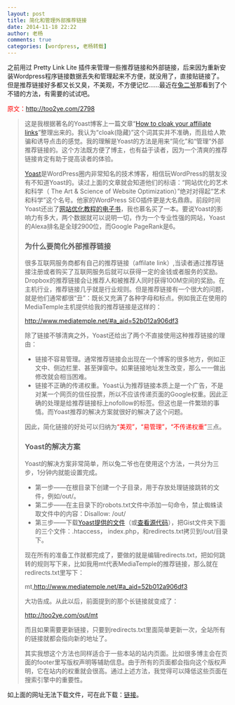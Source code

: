 ```yaml
---
layout: post
title: 简化和管理外部推荐链接
date: 2014-11-18 22:22
author: 老杨
comments: true
categories: [wordpress, 老杨转载]
---
```

之前用过 Pretty Link Lite 插件来管理一些推荐链接和外部链接，后来因为重新安装Wordpress程序链接数据丢失和管理起来不方便，就没用了，直接贴链接了。但是推荐链接好多都又长又臭，不美观，不方便记忆……最近在<a href="http://too2ye.com/2798" rel="nofollow" target="_blank">兔二爷</a>那看到了个不错的方法，有需要的试试吧。

<!--more-->


<span style = "color:red;">原文：http://too2ye.com/2798</span>

<blockquote>

这是我根据著名的Yoast博客上一篇文章“<a href="https://yoast.com/cloak-affiliate-links/" rel="nofollow" target="_blank">How to cloak your affiliate links</a>”整理出来的。我认为“cloak(隐藏)”这个词其实并不准确，而且给人欺骗和诱导点击的感觉。我的理解是Yoast的方法是用来“简化”和“管理”外部推荐链接的。这个方法既方便了博主，也有益于读者，因为一个清爽的推荐链接肯定有助于提高读者的体验。

<a href="https://yoast.com/" rel="nofollow" target="_blank">Yoast</a>是WordPress圈内非常知名的技术博客，相信玩WordPress的朋友没有不知道Yoast的。读过上面的文章就会知道他们的标语：“网站优化的艺术和科学（ The Art & Science of Website Optimization）”绝对对得起“艺术和科学”这个名号。他家的WordPress SEO插件更是大名鼎鼎。前段时间Yoast还出了<a href="https://yoast.com/wordpress/ebook-optimize-wordpress-site/" rel="nofollow" target="_blank">网站优化教程的电子书</a>，我也慕名买了一本。要说Yoast的影响力有多大，两个数据就可以说明一切，作为一个专业性强的网站，Yoast的Alexa排名是全球2900位，而Google PageRank是6。

<h3>为什么要简化外部推荐链接</h3>

很多互联网服务商都有自己的推荐链接（affilate link）,当读者通过推荐链接注册或者购买了互联网服务后就可以获得一定的金钱或者服务的奖励。Dropbox的推荐链接会让推荐人和被推荐人同时获得100M空间的奖励。在主机行业，推荐链接几乎就是行业规则。但是推荐链接有一个很大的问题，就是他们通常都很“丑”：既长又充满了各种字母和标点。例如我正在使用的MediaTemple主机提供给我的推荐链接是这样的：

http://www.mediatemple.net/#a_aid=52b012a906df3

除了链接不够清爽之外，Yoast还给出了两个不直接使用这种推荐链接的理由：

<ul>
	<li>链接不容易管理。通常推荐链接会出现在一个博客的很多地方，例如正文中、侧边栏里、甚至弹窗中。如果链接地址发生改变，那么一一做出修改就会相当困难。</li>
	<li>链接不正确的传递权重。Yoast认为推荐链接本质上是一个广告，不是对某一个网页的信任投票，所以不应该传递页面的Google权重。因此正确的处理是给推荐链接标上nofollow的标签。但这也是一件繁琐的事情。而Yoast推荐的解决方案就很好的解决了这个问题。</li>
</ul>

因此，简化链接的好处可以归纳为<span style = "color:red;">“美观”，“易管理”，“不传递权重”</span>三点。

<h3>Yoast的解决方案</h3>

Yoast的解决方案非常简单，所以兔二爷也在使用这个方法，一共分为三步，1分钟内就能设置完成。

<ul>
	<li>第一步——在根目录下创建一个子目录，用于存放处理链接跳转的文件，例如/out/。</li>
	<li>第二步——在主目录下的robots.txt文件中添加一句命令，禁止蜘蛛读取文件中的内容：Disallow: /out/</li>
	<li>第三步——下载<a href="https://gist.github.com/jdevalk/5622742/download" rel="nofollow" target="_blank">Yoast提供的文件</a>（或<a href="https://gist.github.com/jdevalk/5622742" rel="nofollow" target="_blank">查看源代码</a>），把Gist文件夹下面的三个文件：.htaccess， index.php，和redirects.txt拷贝到/out/目录下。</li>
</ul>

现在所有的准备工作就都完成了，要做的就是编辑redirects.txt，把如何跳转的规则写下来，比如我用mt代表MediaTemple的推荐链接，那么就在redirects.txt里写下：

mt,http://www.mediatemple.net/#a_aid=52b012a906df3

大功告成。从此以后，前面提到的那个长链接就变成了：

http://too2ye.com/out/mt

而且如果需要更新链接，只要到redirects.txt里面简单更新一次，全站所有的链接就都会指向新的地址了。

其实我想这个方法也同样适合于一些本站的站内页面。比如很多博主会在页面的footer里写版权声明等辅助信息。由于所有的页面都会指向这个版权声明，它在站内的权重就会很高。通过上述方法，我觉得可以降低这些页面在搜索引擎中的重要性。
</blockquote>

如上面的网址无法下载文件，可在此下载：<a href="//cyhour.com/wp-content/uploads/files/out.rar">链接</a>。

